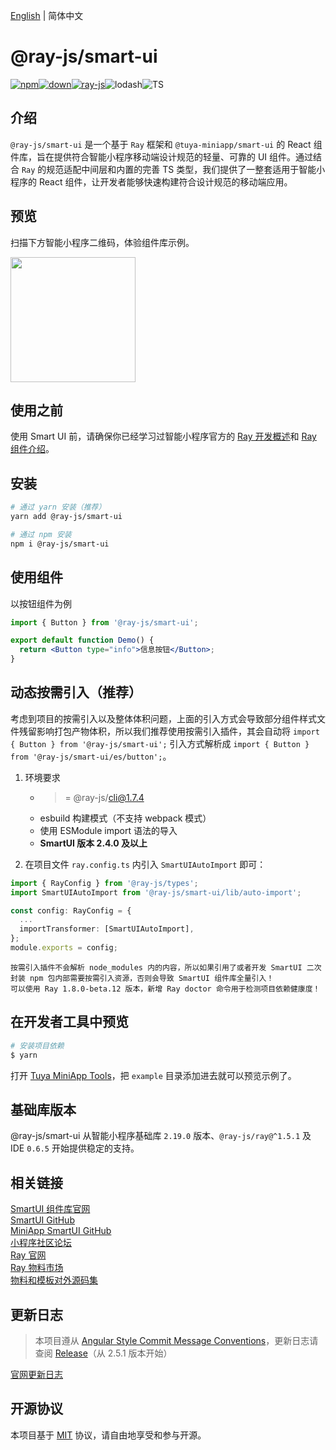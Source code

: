 [English](./README.md) | 简体中文

# @ray-js/smart-ui

[![npm](https://img.shields.io/npm/v/@ray-js/smart-ui)![down](https://img.shields.io/npm/dt/@ray-js/smart-ui)![ray-js](https://img.shields.io/badge/maintained%20with-Ray-cc00ff.svg)](https://lerna.js.org/)![lodash](https://img.shields.io/badge/-lodash-f16728?style=flat-square&logo=lodash&labelColor=ffffff&color=f16728)![TS](https://img.shields.io/badge/TS-TypeScript-1C6FBB)

## 介绍

`@ray-js/smart-ui` 是一个基于 `Ray` 框架和 `@tuya-miniapp/smart-ui` 的 React 组件库，旨在提供符合智能小程序移动端设计规范的轻量、可靠的 UI 组件。通过结合 `Ray` 的规范适配中间层和内置的完善 TS 类型，我们提供了一整套适用于智能小程序的 React 组件，让开发者能够快速构建符合设计规范的移动端应用。

## 预览

扫描下方智能小程序二维码，体验组件库示例。

<img src="https://images.tuyacn.com/content-platform/hestia/1716260412b7f2ae02271.png" width="200" height="200">

## 使用之前

使用 Smart UI 前，请确保你已经学习过智能小程序官方的 [Ray 开发概述](https://developer.tuya.com/cn/miniapp/develop/ray/guide/overview)和 [Ray 组件介绍](https://developer.tuya.com/cn/miniapp/develop/ray/framework/component)。

## 安装

```bash
# 通过 yarn 安装（推荐）
yarn add @ray-js/smart-ui

# 通过 npm 安装
npm i @ray-js/smart-ui
```

## 使用组件

以按钮组件为例

```jsx
import { Button } from '@ray-js/smart-ui';

export default function Demo() {
  return <Button type="info">信息按钮</Button>;
}
```

## 动态按需引入（推荐）
考虑到项目的按需引入以及整体体积问题，上面的引入方式会导致部分组件样式文件残留影响打包产物体积，所以我们推荐使用按需引入插件，其会自动将 `import { Button } from '@ray-js/smart-ui';` 引入方式解析成 `import { Button } from '@ray-js/smart-ui/es/button';`。

1. 环境要求
   * >= @ray-js/cli@1.7.4
   * esbuild 构建模式（不支持 webpack 模式）
   * 使用 ESModule import 语法的导入
   * **SmartUI 版本 2.4.0 及以上**

2. 在项目文件 `ray.config.ts` 内引入 `SmartUIAutoImport` 即可：
```ts
import { RayConfig } from '@ray-js/types';
import SmartUIAutoImport from '@ray-js/smart-ui/lib/auto-import';

const config: RayConfig = {
  ...
  importTransformer: [SmartUIAutoImport],
};
module.exports = config;
```

```!warning:注意
按需引入插件不会解析 node_modules 内的内容，所以如果引用了或者开发 SmartUI 二次封装 npm 包内部需要按需引入资源，否则会导致 SmartUI 组件库全量引入！  
可以使用 Ray 1.8.0-beta.12 版本，新增 Ray doctor 命令用于检测项目依赖健康度！
```

## 在开发者工具中预览

```bash
# 安装项目依赖
$ yarn
```

打开 [Tuya MiniApp Tools](https://developer.tuya.com/cn/miniapp/devtools/tools)，把 `example` 目录添加进去就可以预览示例了。

## 基础库版本

@ray-js/smart-ui 从智能小程序基础库 `2.19.0` 版本、`@ray-js/ray@^1.5.1` 及 IDE `0.6.5` 开始提供稳定的支持。


## 相关链接

[SmartUI 组件库官网](https://developer.tuya.com/material/smartui?comId=help-getting-started&lang=zh)  
[SmartUI GitHub](https://github.com/Tuya-Community/ray-smart-ui)  
[MiniApp SmartUI GitHub](https://github.com/Tuya-Community/miniapp-smart-ui)  
[小程序社区论坛](https://www.tuyaos.com/viewforum.php?f=10)  
[Ray 官网](https://developer.tuya.com/cn/miniapp)  
[Ray 物料市场](https://developer.tuya.com/material/library_oHEKLjj0/?lang=zh)  
[物料和模板对外源码集](https://github.com/Tuya-Community/tuya-ray-materials)  


## 更新日志

> 本项目遵从 [Angular Style Commit Message Conventions](https://gist.github.com/stephenparish/9941e89d80e2bc58a153)，更新日志请查阅 [Release](https://github.com/Tuya-Community/ray-smart-ui/releases)（从 2.5.1 版本开始） 

[官网更新日志](https://developer.tuya.com/material/smartui?comId=help-changelog)  


## 开源协议

本项目基于 [MIT](https://zh.wikipedia.org/wiki/MIT%E8%A8%B1%E5%8F%AF%E8%AD%89) 协议，请自由地享受和参与开源。
